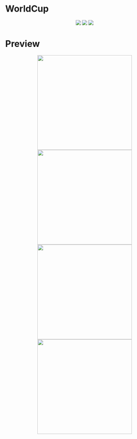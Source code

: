 # WorldCup
<p align="center">
    <img src="https://img.shields.io/badge/iOS-swift-orange.svg">
    <img src="https://img.shields.io/badge/Swift-4.2-blue.svg">
    <img src="https://img.shields.io/badge/API-worldcup.sfg.io-green.svg">
</p>

# Preview
<p align="center">
  <img width="300" src="https://github.com/yassram/WorldCup/blob/master/screenShots/Simulator%20Screen%20Shot%20-%20iPhone%20X%20-%202018-06-16%20at%2023.37.46.png?raw=true">
  <img width="300" src="https://github.com/yassram/WorldCup/blob/master/screenShots/Simulator%20Screen%20Shot%20-%20iPhone%20X%20-%202018-06-16%20at%2023.38.39.png?raw=true">
  <br>
  <img width="300" src="https://github.com/yassram/WorldCup/blob/master/screenShots/Simulator%20Screen%20Shot%20-%20iPhone%20X%20-%202018-06-16%20at%2023.38.54.png?raw=true">
  <img width="300" src="https://github.com/yassram/WorldCup/blob/master/screenShots/Simulator%20Screen%20Shot%20-%20iPhone%20X%20-%202018-06-16%20at%2023.39.06.png?raw=true">
</p>
    
